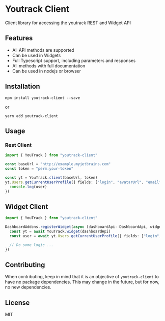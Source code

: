 # Youtrack Client
Client library for accessing the youtrack REST and Widget API

## Features
- All API methods are supported
- Can be used in Widgets
- Full Typescript support, including parameters and responses
- All methods with full documentation
- Can be used in nodejs or browser

## Installation
```SH
npm install youtrack-client --save
```
or
```SH
yarn add youtrack-client
```

## Usage

### Rest Client
```typescript
import { YouTrack } from "youtrack-client"

const baseUrl = "http://example.myjetbrains.com"
const token = "perm:your-token"

const yt = YouTrack.client(baseUrl, token)
yt.Users.getCurrentUserProfile({ fields: ["login", "avatarUrl", "email", "fullName"] }).then((user) => {
  console.log(user)
})

```

## Widget Client

```typescript
import { YouTrack } from "youtrack-client"

DashboardAddons.registerWidget(async (dashboardApi: DashboardApi, widgetApi: WidgetApi) => {
  const yt = await YouTrack.widget(dashboardApi)
  const user = await yt.Users.getCurrentUserProfile({ fields: ["login", "avatarUrl", "email", "fullName"] })

  // Do some logic ...
})
```

## Contributing
When contributing, keep in mind that it is an objective of `youtrack-client` to have no package dependencies. This may change in the future, but for now, no new dependencies.

## License

MIT
